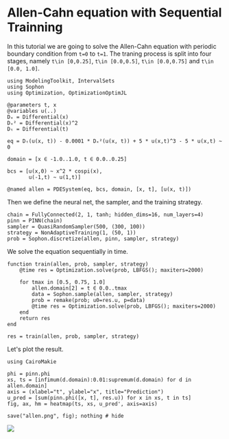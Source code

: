 # Allen-Cahn equation with Sequential Trainning

In this tutorial we are going to solve the Allen-Cahn equation with periodic boundary condition from ``t=0`` to ``t=1``. The traning process is split into four stages, namely 
``t\in [0,0.25]``, ``t\in [0.0,0.5]``, ``t\in [0.0,0.75]`` and ``t\in [0.0, 1.0]``.

```@example allen
using ModelingToolkit, IntervalSets
using Sophon
using Optimization, OptimizationOptimJL

@parameters t, x
@variables u(..)
Dₓ = Differential(x)
Dₓ² = Differential(x)^2
Dₜ = Differential(t)

eq = Dₜ(u(x, t)) - 0.0001 * Dₓ²(u(x, t)) + 5 * u(x,t)^3 - 5 * u(x,t) ~ 0

domain = [x ∈ -1.0..1.0, t ∈ 0.0..0.25]

bcs = [u(x,0) ~ x^2 * cospi(x),
       u(-1,t) ~ u(1,t)]

@named allen = PDESystem(eq, bcs, domain, [x, t], [u(x, t)])
```

Then we define the neural net, the sampler, and the training strategy.
```@example allen
chain = FullyConnected(2, 1, tanh; hidden_dims=16, num_layers=4)
pinn = PINN(chain)
sampler = QuasiRandomSampler(500, (300, 100))
strategy = NonAdaptiveTraining(1, (50, 1))
prob = Sophon.discretize(allen, pinn, sampler, strategy)
```

We solve the equation sequentially in time.

```@example allen
function train(allen, prob, sampler, strategy)
    @time res = Optimization.solve(prob, LBFGS(); maxiters=2000)

    for tmax in [0.5, 0.75, 1.0]
        allen.domain[2] = t ∈ 0.0..tmax
        data = Sophon.sample(allen, sampler, strategy)
        prob = remake(prob; u0=res.u, p=data)
        @time res = Optimization.solve(prob, LBFGS(); maxiters=2000)
    end
    return res
end

res = train(allen, prob, sampler, strategy)
```

Let's plot the result.
```@example allen
using CairoMakie

phi = pinn.phi
xs, ts = [infimum(d.domain):0.01:supremum(d.domain) for d in allen.domain]
axis = (xlabel="t", ylabel="x", title="Prediction")
u_pred = [sum(pinn.phi([x, t], res.u)) for x in xs, t in ts]
fig, ax, hm = heatmap(ts, xs, u_pred', axis=axis)

save("allen.png", fig); nothing # hide
```
![](allen.png)

